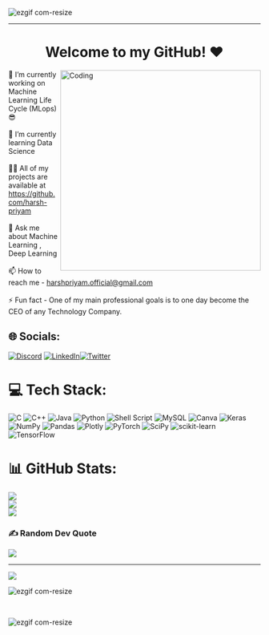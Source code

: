 ![ezgif com-resize](https://user-images.githubusercontent.com/96889318/219773794-ea6cd9b7-cde6-4452-8841-9c099d83c3f9.gif)
<hr>
<h1 align="center">Welcome to my GitHub! ❤️</h1>
<img align="right" alt="Coding" width="400" src="https://media.tenor.com/NOYF3f82b_gAAAAC/programmer.gif">

🔭 I’m currently working on Machine Learning Life Cycle (MLops) 😎 <br><br>🌱 I’m currently learning Data Science<br><br>👨‍💻 All of my projects are available at https://github.com/harsh-priyam<br><br>💬 Ask me about Machine Learning , Deep Learning<br><br>📫 How to reach me - harshpriyam.official@gmail.com<br><br>⚡ Fun fact - One of my main professional goals is to one day become the CEO of any Technology Company.

## 🌐 Socials:
[![Discord](https://img.shields.io/badge/Discord-%237289DA.svg?logo=discord&logoColor=white)](https://discord.gg/HarshPriyam#4629) [![LinkedIn](https://img.shields.io/badge/LinkedIn-%230077B5.svg?logo=linkedin&logoColor=white)](https://linkedin.com/in/harsh-priyam/)[![Twitter](https://img.shields.io/badge/Twitter-%231DA1F2.svg?logo=Twitter&logoColor=white)](https://twitter.com/harshpriyam29) 

# 💻 Tech Stack:
![C](https://img.shields.io/badge/c-%2300599C.svg?style=for-the-badge&logo=c&logoColor=white) ![C++](https://img.shields.io/badge/c++-%2300599C.svg?style=for-the-badge&logo=c%2B%2B&logoColor=white) ![Java](https://img.shields.io/badge/java-%23ED8B00.svg?style=for-the-badge&logo=java&logoColor=white) ![Python](https://img.shields.io/badge/python-3670A0?style=for-the-badge&logo=python&logoColor=ffdd54) ![Shell Script](https://img.shields.io/badge/shell_script-%23121011.svg?style=for-the-badge&logo=gnu-bash&logoColor=white) ![MySQL](https://img.shields.io/badge/mysql-%2300f.svg?style=for-the-badge&logo=mysql&logoColor=white) ![Canva](https://img.shields.io/badge/Canva-%2300C4CC.svg?style=for-the-badge&logo=Canva&logoColor=white) ![Keras](https://img.shields.io/badge/Keras-%23D00000.svg?style=for-the-badge&logo=Keras&logoColor=white) ![NumPy](https://img.shields.io/badge/numpy-%23013243.svg?style=for-the-badge&logo=numpy&logoColor=white) ![Pandas](https://img.shields.io/badge/pandas-%23150458.svg?style=for-the-badge&logo=pandas&logoColor=white) ![Plotly](https://img.shields.io/badge/Plotly-%233F4F75.svg?style=for-the-badge&logo=plotly&logoColor=white) ![PyTorch](https://img.shields.io/badge/PyTorch-%23EE4C2C.svg?style=for-the-badge&logo=PyTorch&logoColor=white) ![SciPy](https://img.shields.io/badge/SciPy-%230C55A5.svg?style=for-the-badge&logo=scipy&logoColor=%white) ![scikit-learn](https://img.shields.io/badge/scikit--learn-%23F7931E.svg?style=for-the-badge&logo=scikit-learn&logoColor=white) ![TensorFlow](https://img.shields.io/badge/TensorFlow-%23FF6F00.svg?style=for-the-badge&logo=TensorFlow&logoColor=white)
# 📊 GitHub Stats:
![](https://github-readme-stats.vercel.app/api?username=harsh-priyam&theme=dark&hide_border=false&include_all_commits=true&count_private=false)<br/>
![](https://github-readme-streak-stats.herokuapp.com/?user=harsh-priyam&theme=dark&hide_border=false)<br/>
![](https://github-readme-stats.vercel.app/api/top-langs/?username=harsh-priyam&theme=dark&hide_border=false&include_all_commits=true&count_private=false&layout=compact)



### ✍️ Random Dev Quote
![](https://quotes-github-readme.vercel.app/api?type=horizontal&theme=radical)

---
[![](https://visitcount.itsvg.in/api?id=harsh-priyam&icon=5&color=0)](https://visitcount.itsvg.in)

![ezgif com-resize](https://user-images.githubusercontent.com/96889318/219790276-2ef41c79-6371-46fe-962f-9b403a515c16.gif)

<br>

![ezgif com-resize](https://im3.ezgif.com/tmp/ezgif-3-c595e117e3.gif)


<!-- Proudly created with GPRM ( https://gprm.itsvg.in ) -->
